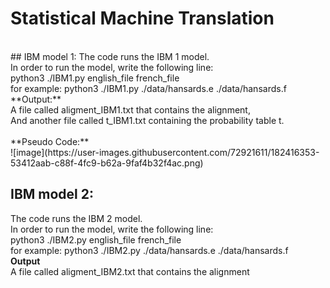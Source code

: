 # Statistical Machine Translation 
<br />
## IBM model 1:
The code runs the IBM 1 model.<br />
In order to run the model, write the following line:<br />
python3 ./IBM1.py english_file french_file<br />
for example: python3 ./IBM1.py ./data/hansards.e ./data/hansards.f<br />
**Output:**<br />
A file called aligment_IBM1.txt that contains the alignment,<br />
And another file called t_IBM1.txt containing the probability table t.<br />
<br />
**Pseudo Code:**<br />
![image](https://user-images.githubusercontent.com/72921611/182416353-53412aab-c88f-4fc9-b62a-9faf4b32f4ac.png)


## IBM model 2:
The code runs the IBM 2 model.<br />
In order to run the model, write the following line:<br />
python3 ./IBM2.py english_file french_file<br />
for example: python3 ./IBM2.py ./data/hansards.e ./data/hansards.f<br />
**Output**<br />
A file called aligment_IBM2.txt that contains the alignment<br />
